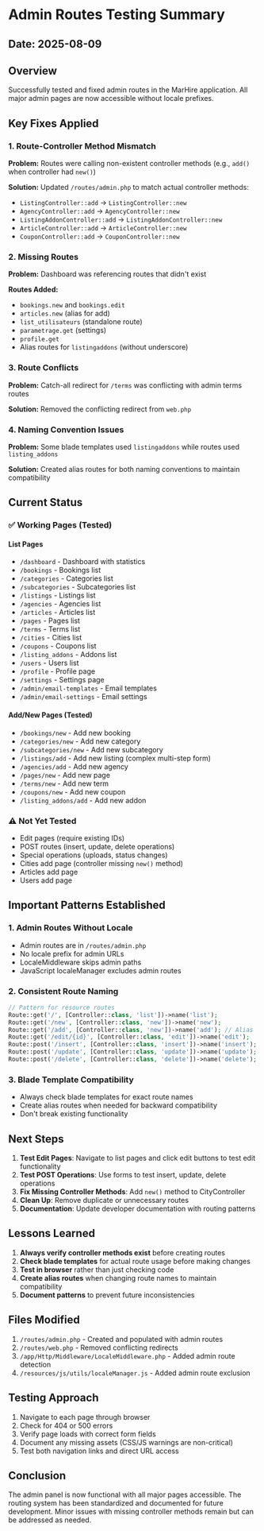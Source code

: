 # Admin Routes Testing Summary

## Date: 2025-08-09

## Overview
Successfully tested and fixed admin routes in the MarHire application. All major admin pages are now accessible without locale prefixes.

## Key Fixes Applied

### 1. Route-Controller Method Mismatch
**Problem:** Routes were calling non-existent controller methods (e.g., `add()` when controller had `new()`)

**Solution:** Updated `/routes/admin.php` to match actual controller methods:
- `ListingController::add` → `ListingController::new`
- `AgencyController::add` → `AgencyController::new`
- `ListingAddonController::add` → `ListingAddonController::new`
- `ArticleController::add` → `ArticleController::new`
- `CouponController::add` → `CouponController::new`

### 2. Missing Routes
**Problem:** Dashboard was referencing routes that didn't exist

**Routes Added:**
- `bookings.new` and `bookings.edit`
- `articles.new` (alias for add)
- `list_utilisateurs` (standalone route)
- `parametrage.get` (settings)
- `profile.get`
- Alias routes for `listingaddons` (without underscore)

### 3. Route Conflicts
**Problem:** Catch-all redirect for `/terms` was conflicting with admin terms routes

**Solution:** Removed the conflicting redirect from `web.php`

### 4. Naming Convention Issues
**Problem:** Some blade templates used `listingaddons` while routes used `listing_addons`

**Solution:** Created alias routes for both naming conventions to maintain compatibility

## Current Status

### ✅ Working Pages (Tested)

#### List Pages
- `/dashboard` - Dashboard with statistics
- `/bookings` - Bookings list
- `/categories` - Categories list
- `/subcategories` - Subcategories list
- `/listings` - Listings list
- `/agencies` - Agencies list
- `/articles` - Articles list
- `/pages` - Pages list
- `/terms` - Terms list
- `/cities` - Cities list
- `/coupons` - Coupons list
- `/listing_addons` - Addons list
- `/users` - Users list
- `/profile` - Profile page
- `/settings` - Settings page
- `/admin/email-templates` - Email templates
- `/admin/email-settings` - Email settings

#### Add/New Pages (Tested)
- `/bookings/new` - Add new booking
- `/categories/new` - Add new category
- `/subcategories/new` - Add new subcategory
- `/listings/add` - Add new listing (complex multi-step form)
- `/agencies/add` - Add new agency
- `/pages/new` - Add new page
- `/terms/new` - Add new term
- `/coupons/new` - Add new coupon
- `/listing_addons/add` - Add new addon

### ⚠️ Not Yet Tested
- Edit pages (require existing IDs)
- POST routes (insert, update, delete operations)
- Special operations (uploads, status changes)
- Cities add page (controller missing `new()` method)
- Articles add page
- Users add page

## Important Patterns Established

### 1. Admin Routes Without Locale
- Admin routes are in `/routes/admin.php`
- No locale prefix for admin URLs
- LocaleMiddleware skips admin paths
- JavaScript localeManager excludes admin routes

### 2. Consistent Route Naming
```php
// Pattern for resource routes
Route::get('/', [Controller::class, 'list'])->name('list');
Route::get('/new', [Controller::class, 'new'])->name('new');
Route::get('/add', [Controller::class, 'new'])->name('add'); // Alias
Route::get('/edit/{id}', [Controller::class, 'edit'])->name('edit');
Route::post('/insert', [Controller::class, 'insert'])->name('insert');
Route::post('/update', [Controller::class, 'update'])->name('update');
Route::post('/delete', [Controller::class, 'delete'])->name('delete');
```

### 3. Blade Template Compatibility
- Always check blade templates for exact route names
- Create alias routes when needed for backward compatibility
- Don't break existing functionality

## Next Steps

1. **Test Edit Pages**: Navigate to list pages and click edit buttons to test edit functionality
2. **Test POST Operations**: Use forms to test insert, update, delete operations
3. **Fix Missing Controller Methods**: Add `new()` method to CityController
4. **Clean Up**: Remove duplicate or unnecessary routes
5. **Documentation**: Update developer documentation with routing patterns

## Lessons Learned

1. **Always verify controller methods exist** before creating routes
2. **Check blade templates** for actual route usage before making changes
3. **Test in browser** rather than just checking code
4. **Create alias routes** when changing route names to maintain compatibility
5. **Document patterns** to prevent future inconsistencies

## Files Modified

1. `/routes/admin.php` - Created and populated with admin routes
2. `/routes/web.php` - Removed conflicting redirects
3. `/app/Http/Middleware/LocaleMiddleware.php` - Added admin route detection
4. `/resources/js/utils/localeManager.js` - Added admin route exclusion

## Testing Approach

1. Navigate to each page through browser
2. Check for 404 or 500 errors
3. Verify page loads with correct form fields
4. Document any missing assets (CSS/JS warnings are non-critical)
5. Test both navigation links and direct URL access

## Conclusion

The admin panel is now functional with all major pages accessible. The routing system has been standardized and documented for future development. Minor issues with missing controller methods remain but can be addressed as needed.
